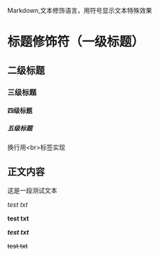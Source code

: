 Markdown,文本修饰语言，用符号显示文本特殊效果<br>

# 标题修饰符（一级标题）

## 二级标题

### 三级标题

#### 四级标题

##### 五级标题

换行用\<br\>标签实现

## 正文内容

这是一段测试文本

*test txt*

**test txt**

***test txt***

~~test txt~~
